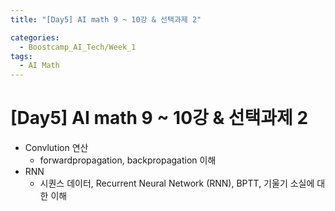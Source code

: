 ```yaml
---
title: "[Day5] AI math 9 ~ 10강 & 선택과제 2"

categories:
  - Boostcamp_AI_Tech/Week_1
tags:
  - AI Math
---
```


# [Day5] AI math 9 ~ 10강 & 선택과제 2

* Convlution 연산
  * forwardpropagation, backpropagation 이해
* RNN
  * 시퀀스 데이터, Recurrent Neural Network (RNN), BPTT, 기울기 소실에 대한 이해
